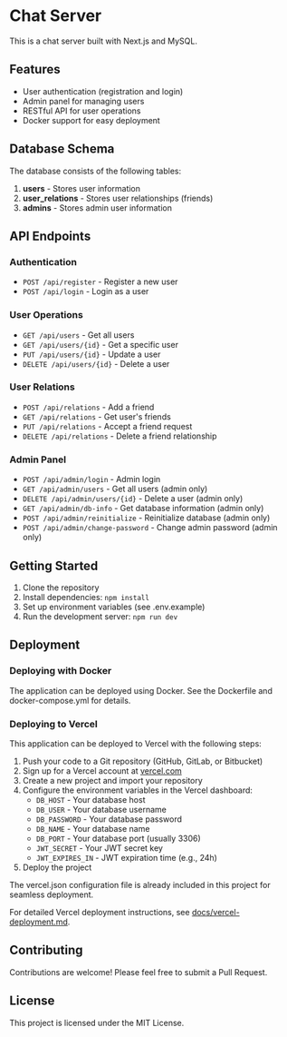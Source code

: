 # Chat Server

This is a chat server built with Next.js and MySQL.

## Features

- User authentication (registration and login)
- Admin panel for managing users
- RESTful API for user operations
- Docker support for easy deployment

## Database Schema

The database consists of the following tables:

1. **users** - Stores user information
2. **user_relations** - Stores user relationships (friends)
3. **admins** - Stores admin user information

## API Endpoints

### Authentication

- `POST /api/register` - Register a new user
- `POST /api/login` - Login as a user

### User Operations

- `GET /api/users` - Get all users
- `GET /api/users/{id}` - Get a specific user
- `PUT /api/users/{id}` - Update a user
- `DELETE /api/users/{id}` - Delete a user

### User Relations

- `POST /api/relations` - Add a friend
- `GET /api/relations` - Get user's friends
- `PUT /api/relations` - Accept a friend request
- `DELETE /api/relations` - Delete a friend relationship

### Admin Panel

- `POST /api/admin/login` - Admin login
- `GET /api/admin/users` - Get all users (admin only)
- `DELETE /api/admin/users/{id}` - Delete a user (admin only)
- `GET /api/admin/db-info` - Get database information (admin only)
- `POST /api/admin/reinitialize` - Reinitialize database (admin only)
- `POST /api/admin/change-password` - Change admin password (admin only)

## Getting Started

1. Clone the repository
2. Install dependencies: `npm install`
3. Set up environment variables (see .env.example)
4. Run the development server: `npm run dev`

## Deployment

### Deploying with Docker

The application can be deployed using Docker. See the Dockerfile and docker-compose.yml for details.

### Deploying to Vercel

This application can be deployed to Vercel with the following steps:

1. Push your code to a Git repository (GitHub, GitLab, or Bitbucket)
2. Sign up for a Vercel account at [vercel.com](https://vercel.com)
3. Create a new project and import your repository
4. Configure the environment variables in the Vercel dashboard:
   - `DB_HOST` - Your database host
   - `DB_USER` - Your database username
   - `DB_PASSWORD` - Your database password
   - `DB_NAME` - Your database name
   - `DB_PORT` - Your database port (usually 3306)
   - `JWT_SECRET` - Your JWT secret key
   - `JWT_EXPIRES_IN` - JWT expiration time (e.g., 24h)
5. Deploy the project

The vercel.json configuration file is already included in this project for seamless deployment.

For detailed Vercel deployment instructions, see [docs/vercel-deployment.md](docs/vercel-deployment.md).

## Contributing

Contributions are welcome! Please feel free to submit a Pull Request.

## License

This project is licensed under the MIT License.